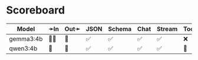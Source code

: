# Scoreboard

| Model     | ➛In   | Out➛   | JSON | Schema | Chat | Stream | Tool | Batch | Seed | File | Cite | Think | Probs | Limits |
| --------- | ----- | ------ | ---- | ------ | ---- | ------ | ---- | ----- | ---- | ---- | ---- | ----- | ----- | ------ |
| gemma3:4b | 💬📸  | 💬     | ✅   | ✅     | ✅   | ✅     | ❌   | ❌    | ✅   | ❌   | ❌   | ❌    | ❌    | ❌     |
| qwen3:4b  | 💬    | 💬     | ✅   | ✅     | ✅   | ✅     | 💨   | ❌    | ✅   | ❌   | ❌   | ✅    | ❌    | ❌     |
